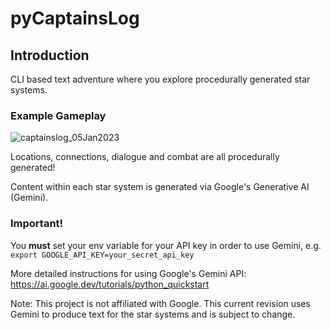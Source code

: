 # pyCaptainsLog

## Introduction
CLI based text adventure where you explore procedurally generated star systems.

### Example Gameplay
![captainslog_05Jan2023](https://github.com/donaldcampbelljr/pyCaptainsLog/assets/125581724/e96a8d7d-bcd0-4f58-9e50-d5f9966f8992)

Locations, connections, dialogue and combat are all procedurally generated!

Content within each star system is generated via Google's Generative AI (Gemini).

### Important!
You **must** set your env variable for your API key in order to use Gemini, e.g. `export GOOGLE_API_KEY=your_secret_api_key`

More detailed instructions for using Google's Gemini API: https://ai.google.dev/tutorials/python_quickstart

Note: This project is not affiliated with Google. This current revision uses Gemini to produce text for the star systems and is subject to change.
